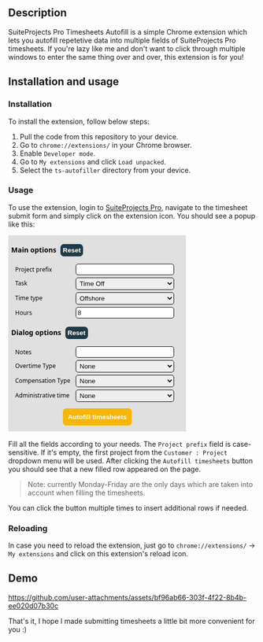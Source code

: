 ## Description

SuiteProjects Pro Timesheets Autofill is a simple Chrome extension which lets
you autofill repetetive data into multiple fields of SuiteProjects Pro
timesheets. If you're lazy like me and don't want to click through multiple
windows to enter the same thing over and over, this extension is for you!

## Installation and usage

### Installation
To install the extension, follow below steps:

1. Pull the code from this repository to your device.
2. Go to `chrome://extensions/` in your Chrome browser.
3. Enable `Developer mode`.
4. Go to `My extensions` and click `Load unpacked`.
5. Select the `ts-autofiller` directory from your device.

### Usage
To use the extension, login to [SuiteProjects Pro](https://auth.netsuitesuiteprojectspro.com),
navigate to the timesheet submit form and simply click on the extension icon.
You should see a popup like this:

![Popup](./popup.png)

Fill all the fields according to your needs. The `Project prefix` field is
case-sensitive. If it's empty, the first project from the `Customer : Project`
dropdown menu will be used. After clicking the `Autofill timesheets` button you
should see that a new filled row appeared on the page.

> Note: currently Monday-Friday are the only days which are taken into account
> when filling the timesheets.

You can click the button multiple times to insert additional rows if needed. 

### Reloading
In case you need to reload the extension, just go to `chrome://extensions/` ->
`My extensions` and click on this extension's reload icon.

## Demo
https://github.com/user-attachments/assets/bf96ab66-303f-4f22-8b4b-ee020d07b30c

That's it, I hope I made submitting timesheets a little bit more convenient for
you :)
